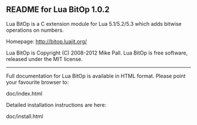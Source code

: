 README for Lua BitOp 1.0.2
--------------------------

Lua BitOp is a C extension module for Lua 5.1/5.2/5.3 which adds
bitwise operations on numbers.

Homepage: http://bitop.luajit.org/

Lua BitOp is Copyright (C) 2008-2012 Mike Pall.
Lua BitOp is free software, released under the MIT license.

--------------------------

Full documentation for Lua BitOp is available in HTML format.
Please point your favourite browser to:

 doc/index.html

Detailed installation instructions are here:

 doc/install.html

